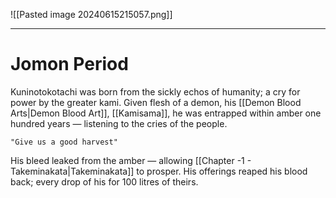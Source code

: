 ![[Pasted image 20240615215057.png]]

---
# Jomon Period 
Kuninotokotachi was born from the sickly echos of humanity; a cry for power by the greater kami. Given flesh of a demon, his [[Demon Blood Arts|Demon Blood Art]], [[Kamisama]], he was entrapped within amber one hundred years — listening to the cries of the people.

	"Give us a good harvest"

His bleed leaked from the amber — allowing [[Chapter -1 - Takeminakata|Takeminakata]] to prosper. His offerings reaped his blood back; every drop of his for 100 litres of theirs. 